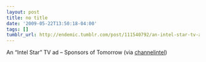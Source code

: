 ```yaml
---
layout: post
title: no title
date: '2009-05-22T13:50:18-04:00'
tags: []
tumblr_url: http://endemic.tumblr.com/post/111540792/an-intel-star-tv-ad-sponsors-of-tomorrow-via
---
```

An “Intel Star” TV ad – Sponsors of Tomorrow (via [channelintel](http://youtube.com/user/channelintel))

